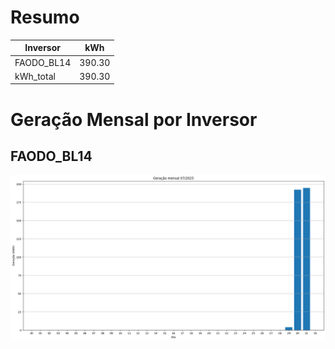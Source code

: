 # Resumo
| Inversor | kWh    |
| -------- | ------ |
| FAODO_BL14       | 390.30 |
| kWh_total       | 390.30 |
# Geração Mensal por Inversor
## FAODO_BL14
![My Image](plots/FAODO_BL14.png)
